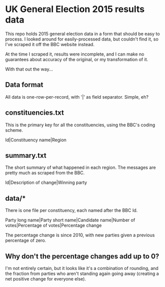 UK General Election 2015 results data
=====================================

This repo holds 2015 general election data in a form that should be
easy to process. I looked around for easily-processed data, but
couldn't find it, so I've scraped it off the BBC website instead.

At the time I scraped it, results were incomplete, and I can make no
guarantees about accuracy of the original, or my transformation of it.

With that out the way...

Data format
-----------

All data is one-row-per-record, with '|' as field separator. Simple,
eh?

constituencies.txt
------------------

This is the primary key for all the constituencies, using the BBC's
coding scheme.

Id|Constituency name|Region

summary.txt
-----------

The short summary of what happened in each region. The messages are
pretty much as scraped from the BBC.

Id|Description of change|Winning party

data/*
------

There is one file per constituency, each named after the BBC Id.

Party long name|Party short name|Candidate name|Number of votes|Percentage of votes|Percentage change

The percentage change is since 2010, with new parties given a previous
percentage of zero.

Why don't the percentage changes add up to 0?
---------------------------------------------

I'm not entirely certain, but it looks like it's a combination of
rounding, and the fraction from parties who aren't standing again
going away (creating a net positive change for everyone else).
